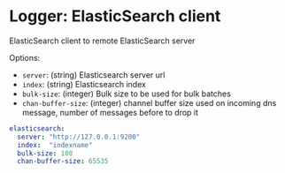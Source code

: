 
# Logger: ElasticSearch client

ElasticSearch client to remote ElasticSearch server

Options:
- `server`: (string) Elasticsearch server url
- `index`: (string) Elasticsearch index
- `bulk-size`: (integer) Bulk size to be used for bulk batches
- `chan-buffer-size`: (integer) channel buffer size used on incoming dns message, number of messages before to drop it

```yaml
elasticsearch:
  server: "http://127.0.0.1:9200"
  index:  "indexname"
  bulk-size: 100
  chan-buffer-size: 65535
```
